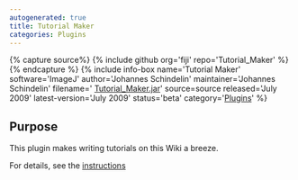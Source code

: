 ```yaml
---
autogenerated: true
title: Tutorial Maker
categories: Plugins
---
```



{% capture source%}
{% include github org='fiji' repo='Tutorial\_Maker' %}
{% endcapture %}
{% include info-box name='Tutorial Maker' software='ImageJ' author='Johannes Schindelin' maintainer='Johannes Schindelin' filename=' [Tutorial\_Maker.jar](http://update.fiji.sc/plugins/Tutorial_Maker.jar-20090721160531)' source=source released='July 2009' latest-version='July 2009' status='beta' category='[Plugins](Category_Plugins)' %}

## Purpose

This plugin makes writing tutorials on this Wiki a breeze.

For details, see the [instructions](/tutorials/make-a-new-tutorial)


